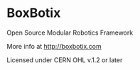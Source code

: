 # BoxBotix
Open Source Modular Robotics Framework

More info at http://boxbotix.com

Licensed under CERN OHL v.1.2 or later
